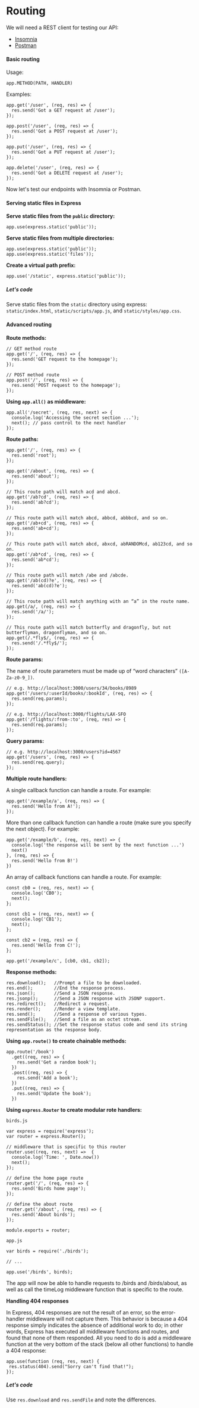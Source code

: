 # Routing

We will need a REST client for testing our API:

* [Insomnia](https://insomnia.rest/)
* [Postman](https://www.getpostman.com/)


#### Basic routing

Usage:

    app.METHOD(PATH, HANDLER)
    
Examples:

    app.get('/user', (req, res) => {
      res.send('Got a GET request at /user');
    });
    
    app.post('/user', (req, res) => {
      res.send('Got a POST request at /user');
    });
    
    app.put('/user', (req, res) => {
      res.send('Got a PUT request at /user');
    });
    
    app.delete('/user', (req, res) => {
      res.send('Got a DELETE request at /user');
    });

Now let's test our endpoints with Insomnia or Postman.


#### Serving static files in Express

**Serve static files from the `public` directory:**

    app.use(express.static('public'));
    
**Serve static files from multiple directories:**

    app.use(express.static('public'));
    app.use(express.static('files'));
    
**Create a virtual path prefix:**

    app.use('/static', express.static('public'));

    
##### Let's code

Serve static files from the `static` directory using express: `static/index.html`, `static/scripts/app.js`, and 
`static/styles/app.css`.


#### Advanced routing

**Route methods:**

    // GET method route
    app.get('/', (req, res) => {
      res.send('GET request to the homepage');
    });
    
    // POST method route
    app.post('/', (req, res) => {
      res.send('POST request to the homepage');
    });

**Using `app.all()` as middleware:**
    
    app.all('/secret', (req, res, next) => {
      console.log('Accessing the secret section ...');
      next(); // pass control to the next handler
    });

**Route paths:**

    app.get('/', (req, res) => {
      res.send('root');
    });
    
    app.get('/about', (req, res) => {
      res.send('about');
    });
    
    // This route path will match acd and abcd.
    app.get('/ab?cd', (req, res) => {
      res.send('ab?cd');
    });
    
    // This route path will match abcd, abbcd, abbbcd, and so on.
    app.get('/ab+cd', (req, res) => {
      res.send('ab+cd');
    });
    
    // This route path will match abcd, abxcd, abRANDOMcd, ab123cd, and so on.
    app.get('/ab*cd', (req, res) => {
      res.send('ab*cd');
    });
    
    // This route path will match /abe and /abcde.
    app.get('/ab(cd)?e', (req, res) => {
      res.send('ab(cd)?e');
    });
    
    // This route path will match anything with an “a” in the route name.
    app.get(/a/, (req, res) => {
      res.send('/a/');
    });
    
    // This route path will match butterfly and dragonfly, but not butterflyman, dragonflyman, and so on.
    app.get(/.*fly$/, (req, res) => {
      res.send('/.*fly$/');
    });
    
**Route params:**  

The name of route parameters must be made up of “word characters” `([A-Za-z0-9_])`.

    // e.g. http://localhost:3000/users/34/books/8989
    app.get('/users/:userId/books/:bookId', (req, res) => {
      res.send(req.params);
    });
    
    // e.g. http://localhost:3000/flights/LAX-SFO
    app.get('/flights/:from-:to', (req, res) => {
      res.send(req.params);
    });

**Query params:**

    // e.g. http://localhost:3000/users?id=4567
    app.get('/users', (req, res) => {
      res.send(req.query);
    });
    
**Multiple route handlers:**

A single callback function can handle a route. For example:

    app.get('/example/a', (req, res) => {
      res.send('Hello from A!');
    });

More than one callback function can handle a route (make sure you specify the next object). For example:

    app.get('/example/b', (req, res, next) => {
      console.log('the response will be sent by the next function ...')
      next()
    }, (req, res) => {
      res.send('Hello from B!')
    })
    
An array of callback functions can handle a route. For example:    

    const cb0 = (req, res, next) => {
      console.log('CB0');
      next();
    };
    
    const cb1 = (req, res, next) => {
      console.log('CB1');
      next();
    };
    
    const cb2 = (req, res) => {
      res.send('Hello from C!');
    };
    
    app.get('/example/c', [cb0, cb1, cb2]);
    
**Response methods:**

    res.download();   //Prompt a file to be downloaded.
    res.end();        //End the response process.
    res.json();       //Send a JSON response.
    res.jsonp();      //Send a JSON response with JSONP support.
    res.redirect();   //Redirect a request.
    res.render();     //Render a view template.
    res.send();       //Send a response of various types.
    res.sendFile();   //Send a file as an octet stream.
    res.sendStatus(); //Set the response status code and send its string representation as the response body.

**Using `app.route()` to create chainable methods:**

    app.route('/book')
      .get((req, res) => {
        res.send('Get a random book');
      })
      .post((req, res) => {
        res.send('Add a book');
      })
      .put((req, res) => {
        res.send('Update the book');
      })

**Using `express.Router` to create modular rote handlers:**

`birds.js`  

    var express = require('express');
    var router = express.Router();
    
    // middleware that is specific to this router
    router.use((req, res, next) =>  {
      console.log('Time: ', Date.now())
      next();
    });
    
    // define the home page route
    router.get('/', (req, res) => {
      res.send('Birds home page');
    });
    
    // define the about route
    router.get('/about', (req, res) => {
      res.send('About birds');
    });
    
    module.exports = router;

`app.js`  

    var birds = require('./birds');
    
    // ...
    
    app.use('/birds', birds);

The app will now be able to handle requests to /birds and /birds/about, as well as call the timeLog middleware function 
that is specific to the route. 

**Handling 404 responses**

In Express, 404 responses are not the result of an error, so the error-handler middleware will not capture them. 
This behavior is because a 404 response simply indicates the absence of additional work to do; in other words, Express 
has executed all middleware functions and routes, and found that none of them responded. All you need to do is add a 
middleware function at the very bottom of the stack (below all other functions) to handle a 404 response:

    app.use(function (req, res, next) {
     res.status(404).send("Sorry can't find that!");
    });

##### Let's code

Use `res.download` and `res.sendFile` and note the differences.

